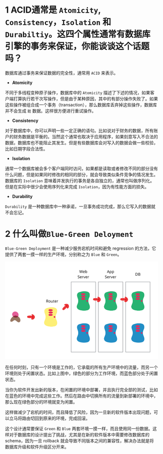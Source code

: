 # 1 ACID通常是 `Atomicity`, `Consistency`，`Isolation` 和 `Durabiltiy`。这四个属性通常有数据库引擎的事务来保证，你能谈谈这个话题吗？

数据库通过事务来保证数据的完全性，通常用 `ACID` 来表示。

- **Atomicity**

不同于多线程变种原子操作，数据库中的 `Atomicity` 描述了下述的情况，如果客户端打算执行若干次写操作，但是由于某种原因，其中的有部分操作失败了。如果这些操作被组合成一个事务（transaction），那么数据库丢弃掉这些操作，数据库并不会生成 `脏` 数据。这样很方便进行重试操作。

- **Consistency** 

对于数据库中，你可以声明一些一定正确的语句。比如说对于财务的数据，所有账户的财务数据是平衡的。当然这个通常也取决于应用程序，如果刻意写入不合法的数据，数据库也不能阻止其发生。但是有些数据库会对写入的数据会做一些校验，比如日期字段合法性。

- **Isolation**

通常一个数据库被会多个客户端同时访问，如果都是读取或者修改不同的部分没有什么问题，但是如果同时修改的相同的部分，就会导致类似条件竞争的情况发生。数据库的 `Isolation` 意味着并发执行的事务是各自独立的，通常也叫做序列化。但是在实际中很少会使用序列化来完成 `Isolation`，因为有性能方面的损失。

- **Durability**

`Durability` 是一种数据库中一种承诺，一旦事务成功完成，那么它写入的数据就不会忘记。


# 2 什么叫做`Blue-Green Deloyment`

`Blue-Green Deployment` 是一种减少服务宕机时间和避免 regression 的方法，它提供了两套一摸一样的生产环境，分别称之为 `Blue` 和 `Green`。

![](./images/blue_green_deployments.png)

在任何时刻，只有一个环境是工作的，它承载的所有生产环境中的流量，而另一个环境则处于闲置状态。比如上图中，绿色的部分为工作环境，而蓝色部分处于闲置状态。

当你为软件开发出新的版本，在闲置的环境中部署，并且执行完全部的测试，比如在蓝色的环境中完成这些工作。然后在路由中切换所有的流量到新部署的环境中，那么现在绿色部分的环境就变为闲置。

这样做减少了宕机的时间，而且降低了风险，因为一旦新的软件版本出现问题，可以立马将路由切回到原来的环境，完成回滚。

这个设计通常要保证 `Green` 和 `Blue` 两套环境一摸一样，而且使用同一份数据。这样对于数据库的设计提出了挑战，尤其是在新的软件版本中需要修改数据库的 schema，因为一旦 rollback 就会导致不同版本之间的兼容性，解决办法就是将数据库升级和软件升级区分开来。